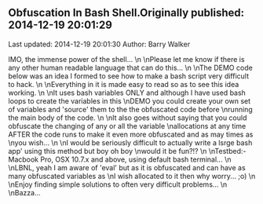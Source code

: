 ## Obfuscation In Bash Shell.Originally published: 2014-12-19 20:01:29 
Last updated: 2014-12-19 20:01:30 
Author: Barry Walker 
 
IMO, the immense power of the shell...\n\nPlease let me know if there is any other human readable language that can do this...\n\nThe DEMO code below was an idea I formed to see how to make a bash script very difficult to hack.\n\nEverything in it is made easy to read so as to see this idea working.\n\nIt uses bash variables ONLY and although I have used bash loops to create the variables in this\nDEMO you could create your own set of variables and 'source' them to the the obfuscated code before\nrunning the main body of the code.\n\nIt also goes without saying that you could obfuscate the changing of any or all the variable\nallocations at any time AFTER the code runs to make it even more obfuscated and as may times as\nyou wish...\n\nI would be seriously difficult to actually write a lsrge bash app' using this method but boy oh boy\nwould it be fun?!?\n\nTestbed:- Macbook Pro, OSX 10.7.x and above, using default bash terminal...\n\nLBNL, yeah I am aware of 'eval' but as it is obfuscated and can have as many obfuscated variables as\nI wish allocated to it then why worry... ;o)\n\nEnjoy finding simple solutions to often very difficult problems...\n\nBazza...